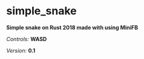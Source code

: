 # simple_snake
**Simple snake on Rust 2018 made with using MiniFB**

*Controls:* **WASD**

*Version:* **0.1** 
